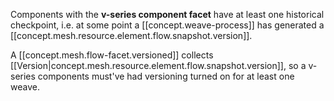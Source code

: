 
Components with the **v-series component facet** have at least one historical checkpoint, i.e. at some point a [[concept.weave-process]] has generated a [[concept.mesh.resource.element.flow.snapshot.version]].


A [[concept.mesh.flow-facet.versioned]] collects [[Version|concept.mesh.resource.element.flow.snapshot.version]], so a v-series components must've had versioning turned on for at least one weave.
